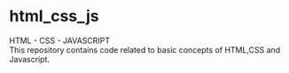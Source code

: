 # html_css_js
HTML - CSS - JAVASCRIPT
<BR>
This repository contains code related to basic concepts of HTML,CSS and Javascript.
